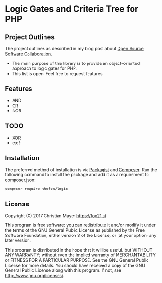 # Logic Gates and Criteria Tree for PHP

## Project Outlines

The project outlines as described in my blog post about [Open Source Software Collaboration](https://blog.fox21.at/2019/02/21/open-source-software-collaboration.html).

- The main purpose of this library is to provide an object-oriented approach to logic gates for PHP.
- This list is open. Feel free to request features.

## Features

- AND
- OR
- NOR

## TODO

- XOR
- etc?

## Installation

The preferred method of installation is via [Packagist](https://packagist.org/packages/thefox/assembly) and [Composer](https://getcomposer.org/). Run the following command to install the package and add it as a requirement to composer.json:

```bash
composer require thefox/logic
```

## License

Copyright (C) 2017 Christian Mayer <https://fox21.at>

This program is free software: you can redistribute it and/or modify it under the terms of the GNU General Public License as published by the Free Software Foundation, either version 3 of the License, or (at your option) any later version.

This program is distributed in the hope that it will be useful, but WITHOUT ANY WARRANTY; without even the implied warranty of MERCHANTABILITY or FITNESS FOR A PARTICULAR PURPOSE. See the GNU General Public License for more details. You should have received a copy of the GNU General Public License along with this program. If not, see <http://www.gnu.org/licenses/>.
